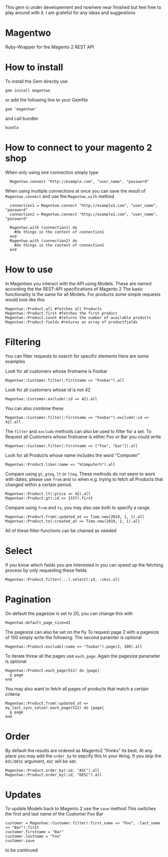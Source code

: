 
This gem is under developement and nowhere near finished but feel free to play around with it.
I am grateful for any ideas and suggestions

# Magentwo
Ruby-Wrapper for the Magento 2 REST API


# How to install
To install the Gem directly use
```
gem install magentwo
```

or add the following line to your Gemfile
```
gem 'magentwo'
```
and call bundler
```
bundle
```


# How to connect to your magento 2 shop
When only using one connection simply type
```
  Magentwo.connect "http://example.com", "user_name", "password"  
```
When using multiple connections at once you can save the result of `Magentwo.connect` and use the `Magentwo.with` method
```
  connection1 = Magentwo.connect "http://example1.com", "user_name", "password"
  connection2 = Magentwo.connect "http://example2.com", "user_name", "password"
  
  Magentwo.with (connection1) do
    #do things in the context of connection1
  end
  Magentwo.with (connection2) do
    #do things in the context of connection2
  end
```

# How to use
In Magentwo you interact with the API using Models. These are named according the the REST-API specifications of Magento 2
The basic functionality is the same for all Models. For products some simple requests would look like this

```
Magentwo::Product.all #fetches all Products
Magentwo::Product.first #fetches the first product
Magentwo::Product.count #returns the number of available products
Magentwo::Product.fields #returns an array of productfields
```

# Filtering
You can filter requests to search for specific elements
Here are some examples

Look for all customers whose firstname is Foobar
```
Magentwo::Customer.filter(:firstname => "Foobar").all
```

Look for all customers whose id is not 42
```
Magentwo::Customer.exclude(:id => 42).all
```

You can also combine these
```
Magentwo::Customer.filter(:firstname => "Foobar").exclude(:id => 42).all
```
The `filter` and `exclude` methods can also be used to filter for a set. To Request all Customers whose firstname is either Foo or Bar you could write
```
Magentwo::Customer.filter(:firstname => ["Foo", "bar"]).all
```

Look for all Products whose name includes the word "Computer"
```
Magentwo::Product.like(:name => "%Computer%").all
```

Compare using `gt`, `gteq`, `lt` or `lteq`. These methods do not seem to work with dates, please use `from` and `to` when e.g. trying to fetch all Products that changed within a certain period.
```
Magentwo::Product.lt(:price => 42).all
Magentwo::Product.gt(:id => 1337).first
```

Compare using `from` and `to`, you may also use both to specify a range.
```
Magentwo::Product.from(:updated_at => Time.new(2019, 1, 1).all
Magentwo::Product.to(:created_at => Time.new(2019, 2, 1).all
```

All of these filter-functions can be chained as needed

# Select
If you know which fields you are interested in you can speed up the fetching process by only requesting these fields
```
Magentwo::Product.filter(...).select(:id, :sku).all
```

# Pagination
On default the pagesize is set to 20, you can change this with
```
Magentwo.default_page_size=42
```

The pagesize can also be set on the fly
To request page 2 with a pagesize of 100 simply write the following. The second paramter is optional
```
Magentwo::Product.exclude(:name => "foobar").page(2, 100).all
```

To iterate threw all the pages use `each_page`. Again the pagesize parameter is optional
```
Magentwo::Product.each_page(512) do |page|
  p page
end
```
You may also want to fetch all pages of products that match a certain criteria
```
Magentwo::Product.from(:updated_at => my_last_sync_value).each_page(512) do |page|
  p page
end
```

# Order
By default the results are ordered as Magento2 "thinks" its best. At any place you may add the `order_by` to sepcify this to your liking. If you skip the `ASC/DESC` argument, `ASC` will be set.
```
Magentwo::Product.order_by(:id, "ASC").all
Magentwo::Product.order_by(:id, "DESC").all
```

# Updates
To update Models back to Magento 2 use the `save` method
This switches the first and last name of the Customer Foo Bar
```
customer = Magentwo::Customer.filter(:first_name => "Foo", :last_name => "Bar").first
customer.firstname = "Bar"
customer.lastname = "Foo"
customer.save
```

to be continued
